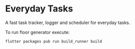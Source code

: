 # Everyday Tasks

A fast task tracker, logger and scheduler for everyday tasks.

To run floor generator execute:

	flutter packages pub run build_runner build


